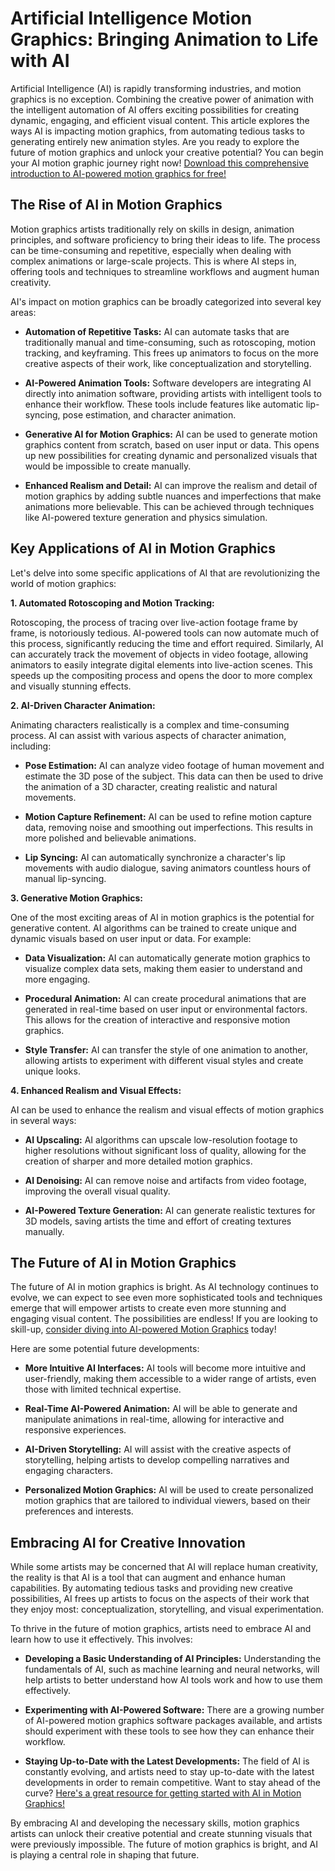 # Artificial Intelligence Motion Graphics: Bringing Animation to Life with AI

Artificial Intelligence (AI) is rapidly transforming industries, and motion graphics is no exception. Combining the creative power of animation with the intelligent automation of AI offers exciting possibilities for creating dynamic, engaging, and efficient visual content. This article explores the ways AI is impacting motion graphics, from automating tedious tasks to generating entirely new animation styles. Are you ready to explore the future of motion graphics and unlock your creative potential? You can begin your AI motion graphic journey right now! [Download this comprehensive introduction to AI-powered motion graphics for free!](https://udemywork.com/artificial-intelligence-motion-graphics)

## The Rise of AI in Motion Graphics

Motion graphics artists traditionally rely on skills in design, animation principles, and software proficiency to bring their ideas to life. The process can be time-consuming and repetitive, especially when dealing with complex animations or large-scale projects. This is where AI steps in, offering tools and techniques to streamline workflows and augment human creativity.

AI's impact on motion graphics can be broadly categorized into several key areas:

*   **Automation of Repetitive Tasks:** AI can automate tasks that are traditionally manual and time-consuming, such as rotoscoping, motion tracking, and keyframing. This frees up animators to focus on the more creative aspects of their work, like conceptualization and storytelling.

*   **AI-Powered Animation Tools:** Software developers are integrating AI directly into animation software, providing artists with intelligent tools to enhance their workflow. These tools include features like automatic lip-syncing, pose estimation, and character animation.

*   **Generative AI for Motion Graphics:** AI can be used to generate motion graphics content from scratch, based on user input or data. This opens up new possibilities for creating dynamic and personalized visuals that would be impossible to create manually.

*   **Enhanced Realism and Detail:** AI can improve the realism and detail of motion graphics by adding subtle nuances and imperfections that make animations more believable. This can be achieved through techniques like AI-powered texture generation and physics simulation.

## Key Applications of AI in Motion Graphics

Let's delve into some specific applications of AI that are revolutionizing the world of motion graphics:

**1. Automated Rotoscoping and Motion Tracking:**

Rotoscoping, the process of tracing over live-action footage frame by frame, is notoriously tedious. AI-powered tools can now automate much of this process, significantly reducing the time and effort required. Similarly, AI can accurately track the movement of objects in video footage, allowing animators to easily integrate digital elements into live-action scenes. This speeds up the compositing process and opens the door to more complex and visually stunning effects.

**2. AI-Driven Character Animation:**

Animating characters realistically is a complex and time-consuming process. AI can assist with various aspects of character animation, including:

*   **Pose Estimation:** AI can analyze video footage of human movement and estimate the 3D pose of the subject. This data can then be used to drive the animation of a 3D character, creating realistic and natural movements.

*   **Motion Capture Refinement:** AI can be used to refine motion capture data, removing noise and smoothing out imperfections. This results in more polished and believable animations.

*   **Lip Syncing:** AI can automatically synchronize a character's lip movements with audio dialogue, saving animators countless hours of manual lip-syncing.

**3. Generative Motion Graphics:**

One of the most exciting areas of AI in motion graphics is the potential for generative content. AI algorithms can be trained to create unique and dynamic visuals based on user input or data. For example:

*   **Data Visualization:** AI can automatically generate motion graphics to visualize complex data sets, making them easier to understand and more engaging.

*   **Procedural Animation:** AI can create procedural animations that are generated in real-time based on user input or environmental factors. This allows for the creation of interactive and responsive motion graphics.

*   **Style Transfer:** AI can transfer the style of one animation to another, allowing artists to experiment with different visual styles and create unique looks.

**4. Enhanced Realism and Visual Effects:**

AI can be used to enhance the realism and visual effects of motion graphics in several ways:

*   **AI Upscaling:** AI algorithms can upscale low-resolution footage to higher resolutions without significant loss of quality, allowing for the creation of sharper and more detailed motion graphics.

*   **AI Denoising:** AI can remove noise and artifacts from video footage, improving the overall visual quality.

*   **AI-Powered Texture Generation:** AI can generate realistic textures for 3D models, saving artists the time and effort of creating textures manually.

## The Future of AI in Motion Graphics

The future of AI in motion graphics is bright. As AI technology continues to evolve, we can expect to see even more sophisticated tools and techniques emerge that will empower artists to create even more stunning and engaging visual content. The possibilities are endless!  If you are looking to skill-up, [consider diving into AI-powered Motion Graphics](https://udemywork.com/artificial-intelligence-motion-graphics) today!

Here are some potential future developments:

*   **More Intuitive AI Interfaces:** AI tools will become more intuitive and user-friendly, making them accessible to a wider range of artists, even those with limited technical expertise.

*   **Real-Time AI-Powered Animation:** AI will be able to generate and manipulate animations in real-time, allowing for interactive and responsive experiences.

*   **AI-Driven Storytelling:** AI will assist with the creative aspects of storytelling, helping artists to develop compelling narratives and engaging characters.

*   **Personalized Motion Graphics:** AI will be used to create personalized motion graphics that are tailored to individual viewers, based on their preferences and interests.

## Embracing AI for Creative Innovation

While some artists may be concerned that AI will replace human creativity, the reality is that AI is a tool that can augment and enhance human capabilities. By automating tedious tasks and providing new creative possibilities, AI frees up artists to focus on the aspects of their work that they enjoy most: conceptualization, storytelling, and visual experimentation.

To thrive in the future of motion graphics, artists need to embrace AI and learn how to use it effectively. This involves:

*   **Developing a Basic Understanding of AI Principles:** Understanding the fundamentals of AI, such as machine learning and neural networks, will help artists to better understand how AI tools work and how to use them effectively.

*   **Experimenting with AI-Powered Software:** There are a growing number of AI-powered motion graphics software packages available, and artists should experiment with these tools to see how they can enhance their workflow.

*   **Staying Up-to-Date with the Latest Developments:** The field of AI is constantly evolving, and artists need to stay up-to-date with the latest developments in order to remain competitive.  Want to stay ahead of the curve? [Here's a great resource for getting started with AI in Motion Graphics!](https://udemywork.com/artificial-intelligence-motion-graphics)

By embracing AI and developing the necessary skills, motion graphics artists can unlock their creative potential and create stunning visuals that were previously impossible. The future of motion graphics is bright, and AI is playing a central role in shaping that future.
